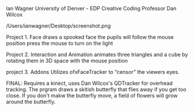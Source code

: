Ian Wagner 
University of Denver - EDP 
Creative Coding 
Professor Dan Wilcox 

/Users/ianwagner/Desktop/screenshot.png

Project 1. Face 
draws a spooked face 
the pupils will follow the mouse position 
press the mouse to turn on the light

Project 2. Interaction and Animation 
animates three triangles and a cube by rotating them in 3D space with the mouse position

project 3. Addons 
Utilizes ofxFaceTracker to “censor” the viewers eyes. 

FINAL:
Requires a kinect, uses Dan Wilcox's QDTracker for overhead tracking.
The prgram draws a skitish butterfly that flies away if you get too close. 
If you don't makw the butterfly move, a field of flowers will grow around the butterfly. 


